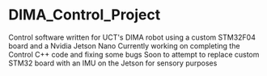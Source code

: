# DIMA_Control_Project
Control software written for UCT's DIMA robot using a custom STM32F04 board and a Nvidia Jetson Nano
Currently working on completing the Control C++ code and fixing some bugs
Soon to attempt to replace custom STM32 board with an IMU on the Jetson for sensory purposes
